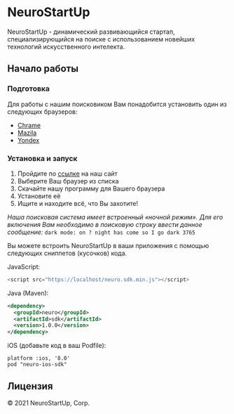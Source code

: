 # NeuroStartUp
NeuroStartUp -  динамический развивающийся стартап, специализирующийся на поиске с использованием новейших технологий искусственного интелекта.
## Начало работы
### Подготовка
Для работы с нашим поисковиком Вам понадобится установить один из следующих браузеров:
* [Chrame](https://chrame.com)
* [Mazila](https://mazila.net)
* [Yondex](https://yondex.ru)
### Установка и запуск
1. Пройдите по [ссылке](https://vvv.neurostartup.com/download) на наш сайт
1. Выберите Ваш браузер из списка
1. Скачайте нашу программу для Вашего браузера
1. Установите её
1. Ищите и находите всё, что Вы захотите!

*Наша поисковая система имеет встроенный «ночной режим». Для его включения Вам необходимо в поисковую строку ввести данное сообщение:*
`dark mode: on ? night has come so I go dark 3765`

Вы можете встроить NeuroStartUp в ваши приложения с помощью следующих сниппетов (кусочков) кода.

JavaScript:
```javascript
<script src="https://localhost/neuro.sdk.min.js"></script>
```

Java (Maven):
```xml
<dependency>
  <groupId>neuro</groupId>
  <artifactId>sdk</artifactId>
  <version>1.0.0</version>
</dependency>
```

iOS (добавьте код в ваш Podfile):
```
platform :ios, '8.0'
pod "neuro-ios-sdk"
```


## Лицензия
© 2021 NeuroStartUp, Corp.
